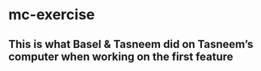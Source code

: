 # mc-exercise
## This is what Basel & Tasneem did on Tasneem’s computer when working on the first feature

